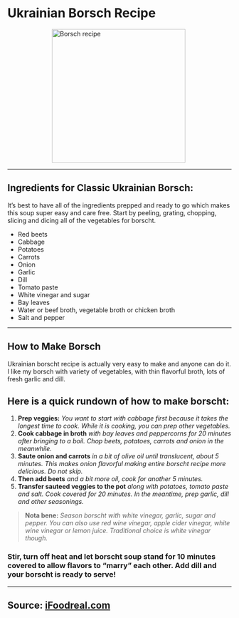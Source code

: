 # Ukrainian Borsch Recipe

<img alt='Borsch recipe' src='https://essenrezept.de/wp-content/uploads/2020/02/Borschtsch-Rezept.jpg' height=300 style='margin-left: 100;'/>

---

## Ingredients for Classic Ukrainian Borsch:

It’s best to have all of the ingredients prepped and ready to go which makes this soup super easy and care free. Start by peeling, grating, chopping, slicing and dicing all of the vegetables for borscht.

+ Red beets
+ Cabbage
+ Potatoes
+ Carrots
+ Onion
+ Garlic
+ Dill
+ Tomato paste
+ White vinegar and sugar
+ Bay leaves
+ Water or beef broth, vegetable broth or chicken broth
+ Salt and pepper

---

## **How to Make Borsch**

Ukrainian borscht recipe is actually very easy to make and anyone can do it. I like my borsch with variety of vegetables, with thin flavorful broth, lots of fresh garlic and dill.

## Here is a quick rundown of how to make borscht:

1. **Prep veggies:** *You want to start with cabbage first because it takes the longest time to cook. While it is cooking, you can prep other vegetables.*
2. **Cook cabbage in broth** *with bay leaves and peppercorns for 20 minutes after bringing to a boil. Chop beets, potatoes, carrots and onion in the meanwhile.*
3. **Saute onion and carrots** *in a bit of olive oil until translucent, about 5 minutes. This makes onion flavorful making entire borscht recipe more delicious. Do not skip.*
4. **Then add beets** *and a bit more oil, cook for another 5 minutes.*
5. **Transfer sauteed veggies to the pot** *along with potatoes, tomato paste and salt. Cook covered for 20 minutes. In the meantime, prep garlic, dill and other seasonings.*

> **Nota bene:**
*Season borscht with white vinegar, garlic, sugar and pepper. You can also use red wine vinegar, apple cider vinegar, white wine vinegar or lemon juice. Traditional choice is white vinegar though.*

### Stir, turn off heat and let borscht soup stand for 10 minutes covered to allow flavors to “marry” each other. Add dill and your borscht is ready to serve!

---

## **Source:** [iFoodreal.com](https://ifoodreal.com/ukrainian-borscht/#h-what-is-borscht)

 